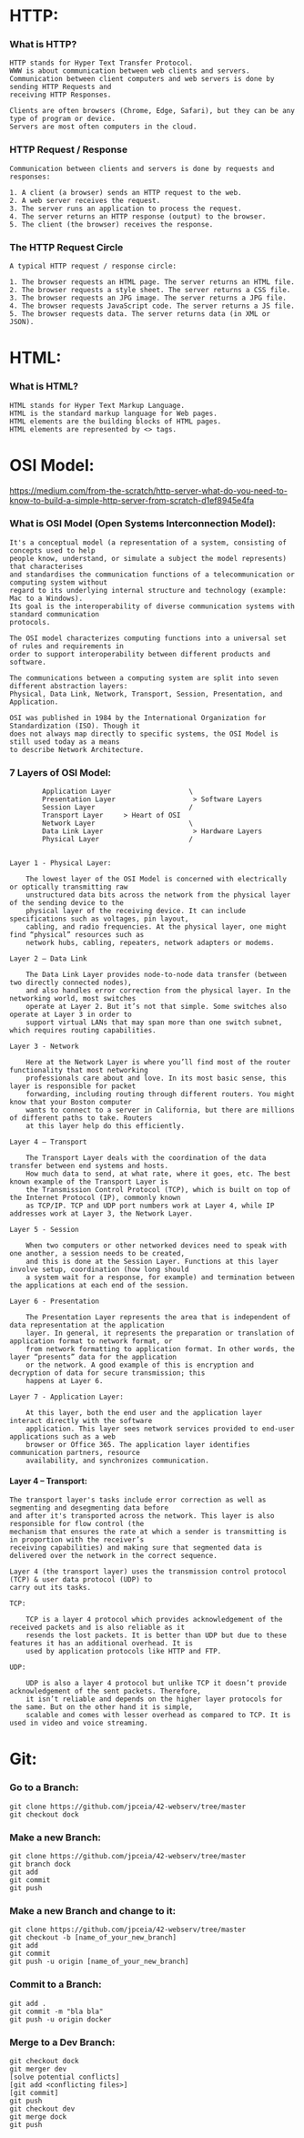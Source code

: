 # HTTP:

### What is HTTP?

    HTTP stands for Hyper Text Transfer Protocol.
    WWW is about communication between web clients and servers.
    Communication between client computers and web servers is done by sending HTTP Requests and
    receiving HTTP Responses.

    Clients are often browsers (Chrome, Edge, Safari), but they can be any type of program or device.
    Servers are most often computers in the cloud.

### HTTP Request / Response

    Communication between clients and servers is done by requests and responses:

    1. A client (a browser) sends an HTTP request to the web.
    2. A web server receives the request.
    3. The server runs an application to process the request.
    4. The server returns an HTTP response (output) to the browser.
    5. The client (the browser) receives the response.

### The HTTP Request Circle

    A typical HTTP request / response circle:

    1. The browser requests an HTML page. The server returns an HTML file.
    2. The browser requests a style sheet. The server returns a CSS file.
    3. The browser requests an JPG image. The server returns a JPG file.
    4. The browser requests JavaScript code. The server returns a JS file.
    5. The browser requests data. The server returns data (in XML or JSON).


# HTML:

### What is HTML?
    
    HTML stands for Hyper Text Markup Language.
    HTML is the standard markup language for Web pages.
    HTML elements are the building blocks of HTML pages.
    HTML elements are represented by <> tags.


# OSI Model:

https://medium.com/from-the-scratch/http-server-what-do-you-need-to-know-to-build-a-simple-http-server-from-scratch-d1ef8945e4fa

### What is OSI Model (Open Systems Interconnection Model):

    It's a conceptual model (a representation of a system, consisting of concepts used to help
    people know, understand, or simulate a subject the model represents) that characterises
    and standardises the communication functions of a telecommunication or computing system without
    regard to its underlying internal structure and technology (example: Mac to a Windows).
    Its goal is the interoperability of diverse communication systems with standard communication
    protocols. 

    The OSI model characterizes computing functions into a universal set of rules and requirements in
    order to support interoperability between different products and software.    

    The communications between a computing system are split into seven different abstraction layers:
    Physical, Data Link, Network, Transport, Session, Presentation, and Application.

    OSI was published in 1984 by the International Organization for Standardization (ISO). Though it
    does not always map directly to specific systems, the OSI Model is still used today as a means
    to describe Network Architecture.

### 7 Layers of OSI Model:

            Application Layer                   \
            Presentation Layer                   > Software Layers
            Session Layer                       /
            Transport Layer     > Heart of OSI
            Network Layer                       \
            Data Link Layer                      > Hardware Layers
            Physical Layer                      /


    Layer 1 - Physical Layer:

        The lowest layer of the OSI Model is concerned with electrically or optically transmitting raw
        unstructured data bits across the network from the physical layer of the sending device to the
        physical layer of the receiving device. It can include specifications such as voltages, pin layout,
        cabling, and radio frequencies. At the physical layer, one might find “physical” resources such as
        network hubs, cabling, repeaters, network adapters or modems.

    Layer 2 – Data Link

        The Data Link Layer provides node-to-node data transfer (between two directly connected nodes),
        and also handles error correction from the physical layer. In the networking world, most switches
        operate at Layer 2. But it’s not that simple. Some switches also operate at Layer 3 in order to
        support virtual LANs that may span more than one switch subnet, which requires routing capabilities.
   
    Layer 3 - Network

        Here at the Network Layer is where you’ll find most of the router functionality that most networking
        professionals care about and love. In its most basic sense, this layer is responsible for packet
        forwarding, including routing through different routers. You might know that your Boston computer
        wants to connect to a server in California, but there are millions of different paths to take. Routers
        at this layer help do this efficiently.

    Layer 4 – Transport

        The Transport Layer deals with the coordination of the data transfer between end systems and hosts.
        How much data to send, at what rate, where it goes, etc. The best known example of the Transport Layer is
        the Transmission Control Protocol (TCP), which is built on top of the Internet Protocol (IP), commonly known
        as TCP/IP. TCP and UDP port numbers work at Layer 4, while IP addresses work at Layer 3, the Network Layer.

    Layer 5 - Session

        When two computers or other networked devices need to speak with one another, a session needs to be created,
        and this is done at the Session Layer. Functions at this layer involve setup, coordination (how long should
        a system wait for a response, for example) and termination between the applications at each end of the session.

    Layer 6 - Presentation

        The Presentation Layer represents the area that is independent of data representation at the application
        layer. In general, it represents the preparation or translation of application format to network format, or
        from network formatting to application format. In other words, the layer “presents” data for the application
        or the network. A good example of this is encryption and decryption of data for secure transmission; this
        happens at Layer 6.

    Layer 7 - Application Layer:

        At this layer, both the end user and the application layer interact directly with the software
        application. This layer sees network services provided to end-user applications such as a web
        browser or Office 365. The application layer identifies communication partners, resource
        availability, and synchronizes communication.


#### Layer 4 – Transport:

    The transport layer's tasks include error correction as well as segmenting and desegmenting data before
    and after it's transported across the network. This layer is also responsible for flow control (the
    mechanism that ensures the rate at which a sender is transmitting is in proportion with the receiver’s
    receiving capabilities) and making sure that segmented data is delivered over the network in the correct sequence.

    Layer 4 (the transport layer) uses the transmission control protocol (TCP) & user data protocol (UDP) to
    carry out its tasks. 

    TCP:

        TCP is a layer 4 protocol which provides acknowledgement of the received packets and is also reliable as it
        resends the lost packets. It is better than UDP but due to these features it has an additional overhead. It is
        used by application protocols like HTTP and FTP. 

    UDP:

        UDP is also a layer 4 protocol but unlike TCP it doesn’t provide acknowledgement of the sent packets. Therefore,
        it isn’t reliable and depends on the higher layer protocols for the same. But on the other hand it is simple,
        scalable and comes with lesser overhead as compared to TCP. It is used in video and voice streaming. 








# Git:

### Go to a Branch:

    git clone https://github.com/jpceia/42-webserv/tree/master
    git checkout dock

### Make a new Branch:

    git clone https://github.com/jpceia/42-webserv/tree/master
    git branch dock
    git add
    git commit
    git push

### Make a new Branch and change to it:

    git clone https://github.com/jpceia/42-webserv/tree/master
    git checkout -b [name_of_your_new_branch]
    git add
    git commit
    git push -u origin [name_of_your_new_branch]

### Commit to a Branch:

    git add .
    git commit -m "bla bla"
    git push -u origin docker

### Merge to a Dev Branch:

    git checkout dock
    git merger dev
    [solve potential conflicts]
    [git add <conflicting files>]
    [git commit]
    git push
    git checkout dev
    git merge dock
    git push
